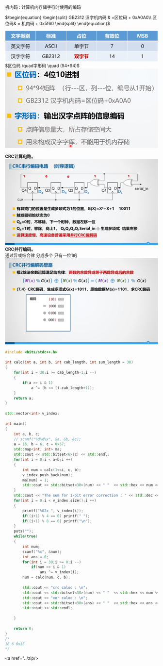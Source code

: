 机内码 : 计算机内存储字符时使用的编码<br>


$\begin{equation} 
\begin{split}
GB2312 汉字机内码 & =区位码 + 0xA0A0\\
		     区位码& = 机内码 + 0x5f60
\end{split}
\end{equation}$

![](../photo/Pasted%20image%2020240729172951.png)
  $区位码 \quad字形码 \quad (94*94)$
![](../photo/Pasted%20image%2020240729174823.png)

**CRC计算电路。**
![](../photo/Pasted%20image%2020240803104748.png)
**CRC并行编码。**<br>
通过异或结合律 分成多个 只有一位1的
![](../photo/Pasted%20image%2020240803105258.png)


```cpp file:"Tabling for crc parallel computing"
#include <bits/stdc++.h>

int calc(int a, int b, int cab_length, int sum_length = 30)
{
	for(int i = 30;i >= cab_length-1;i --)
	{
		if(a >> i & 1)
			a ^= (b << (i-cab_length+1));
	}
	return a;
}

std::vector<int> v_index;

int main()
{
	int a, b, c;
	// scanf("%d%d%x", &a, &b, &c);
	a = 16, b = 6, c = 0x37;
	std::map<int, int> ma;
	std::cout << std::bitset<6>(c) << std::endl;
	for(int i = 0;i < a+b;i ++)
	{
		int num = calc(1<<i, c, b);
		v_index.push_back(num);
		ma[num] = 1;	
		std::cout << std::bitset<30>(num) << " "  << std::hex << num << std::endl;
	}
	std::cout << "The sum for 1-bit error correction : " << std::dec << ma.size() << "\n";
	for(int i = 0;i < v_index.size();i ++)
	{
		printf("%02x ", v_index[i]);
		if((i+1) % 4 == 0) printf(" ");
		if((i+1) % 8 == 0) printf("\n");
	}
	puts("");
	while(true)
	{
		int num; 
		scanf("%x", &num);
		int ans = 0;
		for(int i = 30;i >= 0;i --)
			if(num >> i & 1)
				ans ^= v_index[i];
		num = calc(num, c, b);

		std::cout << "crc caloc : \n";
		std::cout << std::bitset<30>(num) << " "  << std::hex << num << std::endl;
		std::cout << "xor caloc : \n";
		std::cout << std::bitset<30>(ans) << " "  << std::hex << ans << std::endl;
		std::cout << std::endl;
	
	}
	
	return 0;
}
/*
16 6 0x35
*/
```

<a href="../zip/>